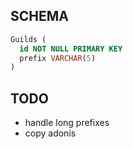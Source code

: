 ## SCHEMA
```sql
Guilds (
  id NOT NULL PRIMARY KEY
  prefix VARCHAR(5)
)
```

## TODO
- handle long prefixes
- copy adonis
